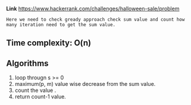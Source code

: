 **Link** https://www.hackerrank.com/challenges/halloween-sale/problem

`Here we need to check gready approach check sum value and count how many iteration need to get the sum value.`

## Time complexity: O(n)

## Algorithms
1. loop througn s >= 0 
2. maximum(p, m) value wise decrease from the sum value.
3. count the value .
4.  return count-1 value.